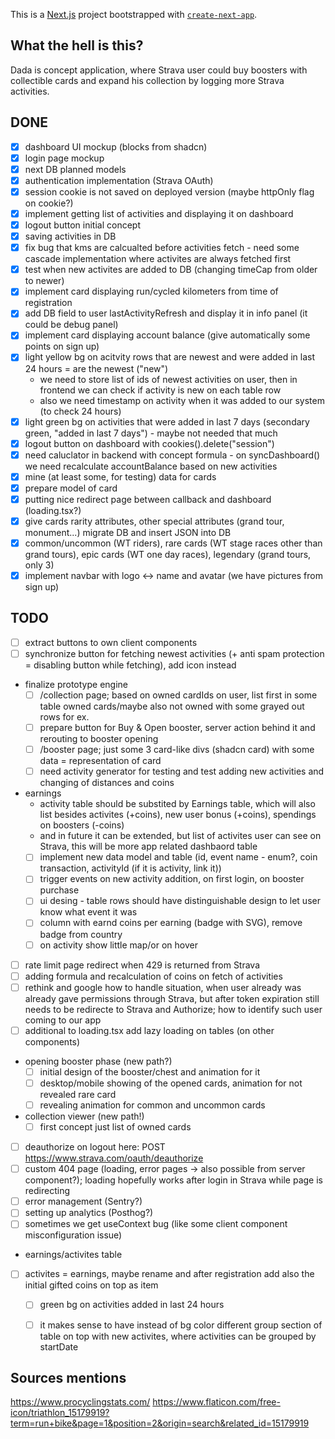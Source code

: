 This is a [Next.js](https://nextjs.org/) project bootstrapped with [`create-next-app`](https://github.com/vercel/next.js/tree/canary/packages/create-next-app).

## What the hell is this?
Dada is concept application, where Strava user could buy boosters with collectible cards and expand his collection by logging more Strava activities. 

## DONE

- [x] dashboard UI mockup (blocks from shadcn)
- [x] login page mockup
- [x] next DB planned models
- [x] authentication implementation (Strava OAuth)
- [x] session cookie is not saved on deployed version (maybe httpOnly flag on cookie?)
- [x] implement getting list of activities and displaying it on dashboard
- [x] logout button initial concept
- [x] saving activities in DB
- [x] fix bug that kms are calcualted before activities fetch - need some cascade implementation where activites are always fetched first
- [x] test when new activites are added to DB (changing timeCap from older to newer)
- [x] implement card displaying run/cycled kilometers from time of registration
- [x] add DB field to user lastActivityRefresh and display it in info panel (it could be debug panel)
- [x] implement card displaying account balance (give automatically some points on sign up) 
- [x] light yellow bg on acitvity rows that are newest and were added in last 24 hours = are the newest ("new")
  - we need to store list of ids of newest activities on user, then in frontend we can check if activity is new on each table row
  - also we need timestamp on activity when it was added to our system (to check 24 hours)
- [x] light green bg on activities that were added in last 7 days (secondary green, "added in last 7 days") - maybe not needed that much
- [x] logout button on dashboard with cookies().delete("session")
- [x] need caluclator in backend with concept formula - on syncDashboard() we need recalculate accountBalance based on new activities
- [x] mine (at least some, for testing) data for cards
- [x] prepare model of card
- [x] putting nice redirect page between callback and dashboard (loading.tsx?)
- [x] give cards rarity attributes, other special attributes (grand tour, monument...) migrate DB and insert JSON into DB
- [x] common/uncommon (WT riders), rare cards (WT stage races other than grand tours), epic cards (WT one day races), legendary (grand tours, only 3)
- [x] implement navbar with logo <-> name and avatar (we have pictures from sign up)

## TODO

- [ ] extract buttons to own client components
- [ ] synchronize button for fetching newest activities (+ anti spam protection = disabling button while fetching), add icon instead
- finalize prototype engine
  - [ ] /collection page; based on owned cardIds on user, list first in some table owned cards/maybe also not owned with some grayed out rows for ex.
  - [ ] prepare button for Buy & Open booster, server action behind it and rerouting to booster opening
  - [ ] /booster page; just some 3 card-like divs (shadcn card) with some data = representation of card
  - [ ] need activity generator for testing and test adding new activities and changing of distances and coins
- earnings
  - activity table should be substited by Earnings table, which will also list besides activites (+coins), new user bonus (+coins), spendings on boosters (-coins)
  - and in future it can be extended, but list of activites user can see on Strava, this will be more app related dashbaord table
  - [ ] implement new data model and table (id, event name - enum?, coin transaction, activityId (if it is activity, link it))
  - [ ] trigger events on new activity addition, on first login, on booster purchase
  - [ ] ui desing - table rows should have distinguishable design to let user know what event it was
  - [ ] column with earnd coins per earning (badge with SVG), remove badge from country
  - [ ] on activity show little map/or on hover
- [ ] rate limit page redirect when 429 is returned from Strava
- [ ] adding formula and recalculation of coins on fetch of activities
- [ ] rethink and google how to handle situation, when user already was already gave permissions through Strava, but after token expiration still needs to be redirecte to Strava and Authorize; how to identify such user coming to our app
- [ ] additional to loading.tsx add lazy loading on tables (on other components)
- opening booster phase (new path?)
  - [ ] initial design of the booster/chest and animation for it
  - [ ] desktop/mobile showing of the opened cards, animation for not revealed rare card
  - [ ] revealing animation for common and uncommon cards
- collection viewer (new path!)
  - [ ] first concept just list of owned cards
- [ ] deauthorize on logout here: POST https://www.strava.com/oauth/deauthorize
- [ ] custom 404 page (loading, error pages -> also possible from server component?); loading hopefully works after login in Strava while page is redirecting
- [ ] error management (Sentry?)
- [ ] setting up analytics (Posthog?)
- [ ] sometimes we get useContext bug (like some client component misconfiguration issue)
- earnings/activites table
- [ ] activites = earnings, maybe rename and after registration add also the initial gifted coins on top as item
  - [ ] green bg on activities added in last 24 hours
  - [ ] it makes sense to have instead of bg color different group section of table on top with new activites, where activities can be grouped by startDate
 

## Sources mentions
https://www.procyclingstats.com/
https://www.flaticon.com/free-icon/triathlon_15179919?term=run+bike&page=1&position=2&origin=search&related_id=15179919
